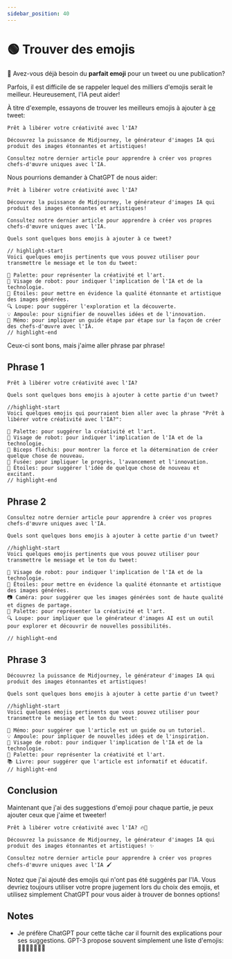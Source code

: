 ```yaml
---
sidebar_position: 40
---
```


# 🟢 Trouver des emojis

🤔 Avez-vous déjà besoin du **parfait emoji** pour un tweet ou une publication?

Parfois, il est difficile de se rappeler lequel des milliers d'emojis serait le meilleur. Heureusement, l'IA peut aider!

À titre d'exemple, essayons de trouver les meilleurs emojis à ajouter à [ce](https://twitter.com/learnprompting/status/1631786358330085382) tweet:

```text
Prêt à libérer votre créativité avec l'IA?

Découvrez la puissance de Midjourney, le générateur d'images IA qui produit des images étonnantes et artistiques!

Consultez notre dernier article pour apprendre à créer vos propres chefs-d'œuvre uniques avec l'IA.
```

Nous pourrions demander à ChatGPT de nous aider:

```text
Prêt à libérer votre créativité avec l'IA?

Découvrez la puissance de Midjourney, le générateur d'images IA qui produit des images étonnantes et artistiques!

Consultez notre dernier article pour apprendre à créer vos propres chefs-d'œuvre uniques avec l'IA.

Quels sont quelques bons emojis à ajouter à ce tweet?

// highlight-start
Voici quelques emojis pertinents que vous pouvez utiliser pour transmettre le message et le ton du tweet:

🎨 Palette: pour représenter la créativité et l'art.
🤖 Visage de robot: pour indiquer l'implication de l'IA et de la technologie.
🌟 Étoiles: pour mettre en évidence la qualité étonnante et artistique des images générées.
🔍 Loupe: pour suggérer l'exploration et la découverte.
💡 Ampoule: pour signifier de nouvelles idées et de l'innovation.
📝 Mémo: pour impliquer un guide étape par étape sur la façon de créer des chefs-d'œuvre avec l'IA.
// highlight-end
```

Ceux-ci sont bons, mais j'aime aller phrase par phrase!

## Phrase 1

```text
Prêt à libérer votre créativité avec l'IA?

Quels sont quelques bons emojis à ajouter à cette partie d'un tweet?

//highlight-start
Voici quelques emojis qui pourraient bien aller avec la phrase "Prêt à libérer votre créativité avec l'IA?":

🎨 Palette: pour suggérer la créativité et l'art.
🤖 Visage de robot: pour indiquer l'implication de l'IA et de la technologie.
💪 Biceps fléchis: pour montrer la force et la détermination de créer quelque chose de nouveau.
🚀 Fusée: pour impliquer le progrès, l'avancement et l'innovation.
🌟 Étoiles: pour suggérer l'idée de quelque chose de nouveau et excitant.
// highlight-end
```

## Phrase 2

```text
Consultez notre dernier article pour apprendre à créer vos propres chefs-d'œuvre uniques avec l'IA.

Quels sont quelques bons emojis à ajouter à cette partie d'un tweet?

//highlight-start
Voici quelques emojis pertinents que vous pouvez utiliser pour transmettre le message et le ton du tweet:

🤖 Visage de robot: pour indiquer l'implication de l'IA et de la technologie.
🌟 Étoiles: pour mettre en évidence la qualité étonnante et artistique des images générées.
📷 Caméra: pour suggérer que les images générées sont de haute qualité et dignes de partage.
🎨 Palette: pour représenter la créativité et l'art.
🔍 Loupe: pour impliquer que le générateur d'images AI est un outil pour explorer et découvrir de nouvelles possibilités.

// highlight-end
```

## Phrase 3

```text
Découvrez la puissance de Midjourney, le générateur d'images IA qui produit des images étonnantes et artistiques!

Quels sont quelques bons emojis à ajouter à cette partie d'un tweet?

//highlight-start
Voici quelques emojis pertinents que vous pouvez utiliser pour transmettre le message et le ton du tweet:

📝 Mémo: pour suggérer que l'article est un guide ou un tutoriel.
💡 Ampoule: pour impliquer de nouvelles idées et de l'inspiration.
🤖 Visage de robot: pour indiquer l'implication de l'IA et de la technologie.
🎨 Palette: pour représenter la créativité et l'art.
📚 Livre: pour suggérer que l'article est informatif et éducatif.
// highlight-end
```

## Conclusion

Maintenant que j'ai des suggestions d'emoji pour chaque partie, je peux ajouter ceux que j'aime et tweeter!

```text
Prêt à libérer votre créativité avec l'IA? 🔥🎨

Découvrez la puissance de Midjourney, le générateur d'images IA qui produit des images étonnantes et artistiques! ✨

Consultez notre dernier article pour apprendre à créer vos propres chefs-d'œuvre uniques avec l'IA 🖌️
```

Notez que j'ai ajouté des emojis qui n'ont pas été suggérés par l'IA. Vous devriez toujours utiliser votre propre jugement lors du choix des emojis, et utilisez simplement ChatGPT pour vous aider à trouver de bonnes options!

## Notes

- Je préfère ChatGPT pour cette tâche car il fournit des explications pour ses suggestions. GPT-3 propose souvent simplement une liste d'emojis: 🤩😎🤩🤩😃😃💪

